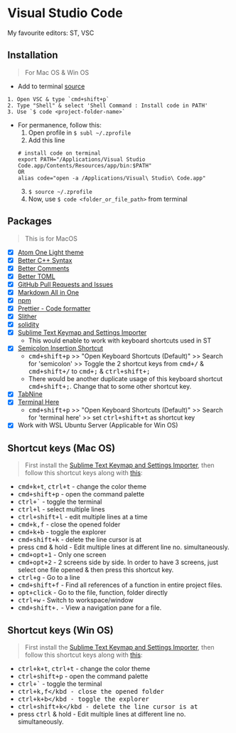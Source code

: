 # Visual Studio Code

My favourite editors: ST, VSC

## Installation
> For Mac OS & Win OS

* Add to terminal [source](https://stackoverflow.com/a/36882426)
```
1. Open VSC & type `cmd+shift+p`
2. Type "Shell" & select 'Shell Command : Install code in PATH'
3. Use `$ code <project-folder-name>`
```
* For permanence, follow this:
  1. Open profile in `$ subl ~/.zprofile`
  2. Add this line
  ```
  # install code on terminal
  export PATH="/Applications/Visual Studio Code.app/Contents/Resources/app/bin:$PATH"
  OR
  alias code="open -a /Applications/Visual\ Studio\ Code.app"
  ```
  3. `$ source ~/.zprofile`
  4. Now, use `$ code <folder_or_file_path>` from terminal

## Packages
> This is for MacOS

* [x] [Atom One Light theme](https://marketplace.visualstudio.com/items?itemName=akamud.vscode-theme-onelight)
* [x] [Better C++ Syntax](https://marketplace.visualstudio.com/items?itemName=jeff-hykin.better-cpp-syntax)
* [x] [Better Comments](https://marketplace.visualstudio.com/items?itemName=aaron-bond.better-comments)
* [x] [Better TOML](https://marketplace.visualstudio.com/items?itemName=bungcip.better-toml)
* [x] [GitHub Pull Requests and Issues](https://marketplace.visualstudio.com/items?itemName=GitHub.vscode-pull-request-github)
* [x] [Markdown All in One](https://marketplace.visualstudio.com/items?itemName=yzhang.markdown-all-in-one)
* [x] [npm](https://marketplace.visualstudio.com/items?itemName=eg2.vscode-npm-script) 
* [x] [Prettier - Code formatter](https://marketplace.visualstudio.com/items?itemName=SimonSiefke.prettier-vscode) 
* [x] [Slither](https://marketplace.visualstudio.com/items?itemName=trailofbits.slither-vscode)
* [x] [solidity](https://marketplace.visualstudio.com/items?itemName=JuanBlanco.solidity)
* [x] [Sublime Text Keymap and Settings Importer](https://marketplace.visualstudio.com/items?itemName=ms-vscode.sublime-keybindings)
  - This would enable to work with keyboard shortcuts used in ST
* [x] [Semicolon Insertion Shortcut](https://marketplace.visualstudio.com/items?itemName=chrisvltn.vs-code-semicolon-insertion)
  - <kbd>cmd+shift+p</kbd> >> "Open Keyboard Shortcuts (Default)" >> Search for 'semicolon' >> Toggle the 2 shortcut keys from <kbd>cmd+/</kbd> & <kbd>cmd+shift+/</kbd> to <kbd>cmd+;</kbd> & <kbd>ctrl+shift+;</kbd>
  - There would be another duplicate usage of this keyboard shortcut <kbd>cmd+shift+;</kbd>. Change that to some other shortcut key.
* [x] [TabNine](https://marketplace.visualstudio.com/items?itemName=TabNine.tabnine-vscode)
* [x] [Terminal Here](https://marketplace.visualstudio.com/items?itemName=Tyriar.vscode-terminal-here)
  -  <kbd>cmd+shift+p</kbd> >> "Open Keyboard Shortcuts (Default)" >> Search for 'terminal here' >> set <kbd>ctrl+shift+t</kbd> as shortcut key
* [x] Work with WSL Ubuntu Server (Applicable for Win OS)  

## Shortcut keys (Mac OS)
> First install the [Sublime Text Keymap and Settings Importer](https://marketplace.visualstudio.com/items?itemName=ms-vscode.sublime-keybindings), then follow this shortcut keys along with [this](https://github.com/abhi3700/my_coding_toolkit/blob/master/sublime_all.md#shortcut-keys):

* <kbd>cmd+k+t</kbd>, <kbd>ctrl+t</kbd> - change the color theme
* <kbd>cmd+shift+p</kbd> - open the command palette
* <kbd>ctrl+`</kbd> - toggle the terminal
* <kbd>ctrl+l</kbd> - select multiple lines
* <kbd>ctrl+shift+l</kbd> - edit multiple lines at a time
* <kbd>cmd+k,f</kbd> - close the opened folder
* <kbd>cmd+k+b</kbd> - toggle the explorer
* <kbd>cmd+shift+k</kbd> - delete the line cursor is at
* press <kbd>cmd</kbd> & hold - Edit multiple lines at different line no. simultaneously.
* <kbd>cmd+opt+1</kbd> - Only one screen
* <kbd>cmd+opt+2</kbd> - 2 screens side by side. In order to have 3 screens, just select one file opened & then press this shortcut key.
* <kbd>ctrl+g</kbd> - Go to a line
* <kbd>cmd+shift+f</kbd> - Find all references of a function in entire project files.
* <kbd>opt+click</kbd> - Go to the file, function, folder directly
* <kbd>ctrl+w</kbd> - Switch to workspace/window
* <kbd>cmd+shift+.</kbd> - View a navigation pane for a file.

## Shortcut keys (Win OS)
> First install the [Sublime Text Keymap and Settings Importer](https://marketplace.visualstudio.com/items?itemName=ms-vscode.sublime-keybindings), then follow this shortcut keys along with [this](https://github.com/abhi3700/my_coding_toolkit/blob/master/sublime_all.md#shortcut-keys):

* <kbd>ctrl+k+t</kbd>, <kbd>ctrl+t</kbd> - change the color theme
* <kbd>ctrl+shift+p</kbd> - open the command palette
* <kbd>ctrl+`</kbd> - toggle the terminal
* <kbd>ctrl+k,f</kbd - close the opened folder
* <kbd>ctrl+k+b</kbd - toggle the explorer
* <kbd>ctrl+shift+k</kbd - delete the line cursor is at
* press <kbd>ctrl</kbd> & hold - Edit multiple lines at different line no. simultaneously.
